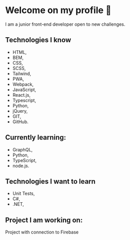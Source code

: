 # Welcome on my profile 👋

I am a junior front-end developer open to new challenges.

## Technologies I know

- HTML,
- BEM,
- CSS,
- SCSS,
- Tailwind,
- PWA,
- Webpack,
- JavaScript,
- React.js,
- Typescript,
- Python,
- jQuery,
- GIT,
- GitHub.

## Currently learning:
- GraphQL,
- Python,
- TypeScript,
- node.js.

## Technologies I want to learn

- Unit Tests,
- C#,
- .NET,


## Project I am working on:

Project with connection to Firebase
